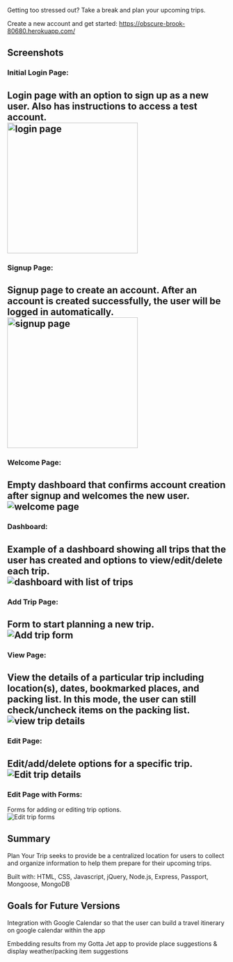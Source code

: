 Getting too stressed out? Take a break and plan your upcoming trips.

Create a new account and get started: https://obscure-brook-80680.herokuapp.com/

## Screenshots

### Initial Login Page:
Login page with an option to sign up as a new user. Also has instructions to access a test account.<br/>
<img src="images/login-page.png" width="300" title="login page" alt="login page">
---

### Signup Page:
Signup page to create an account. After an account is created successfully, the user will be logged in automatically.<br/>
<img src="images/signup-page.png" width="300" title="signup page" alt="signup page">
---

### Welcome Page:
Empty dashboard that confirms account creation after signup and welcomes the new user.<br/>
![welcome page](images/welcome.png)
---

### Dashboard:
Example of a dashboard showing all trips that the user has created and options to view/edit/delete each trip.\
![dashboard with list of trips](images/dashboard.png)
---

### Add Trip Page:
Form to start planning a new trip.\
![Add trip form](images/add-trip.png)
---

### View Page:
View the details of a particular trip including location(s), dates, bookmarked places, and packing list. In this mode, the user can still check/uncheck items on the packing list.\
![view trip details](images/view-trip.png)
---

### Edit Page:
Edit/add/delete options for a specific trip.\
![Edit trip details](images/edit-trip.png)
---

### Edit Page with Forms:
Forms for adding or editing trip options.\
![Edit trip forms](images/edit-trip-forms.png)

## Summary

Plan Your Trip seeks to provide be a centralized location for users to collect and organize information to help them prepare for their upcoming trips.

Built with: HTML, CSS, Javascript, jQuery, Node.js, Express, Passport, Mongoose, MongoDB

## Goals for Future Versions

Integration with Google Calendar so that the user can build a travel itinerary on google calendar within the app

Embedding results from my Gotta Jet app to provide place suggestions & display weather/packing item suggestions
